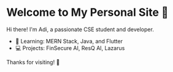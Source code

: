 # Welcome to My Personal Site 🎉

Hi there! I'm Adi, a passionate CSE student and developer.

- 🌱 Learning: MERN Stack, Java, and Flutter
- 💻 Projects: FinSecure AI, ResQ AI, Lazarus

Thanks for visiting! 🚀
